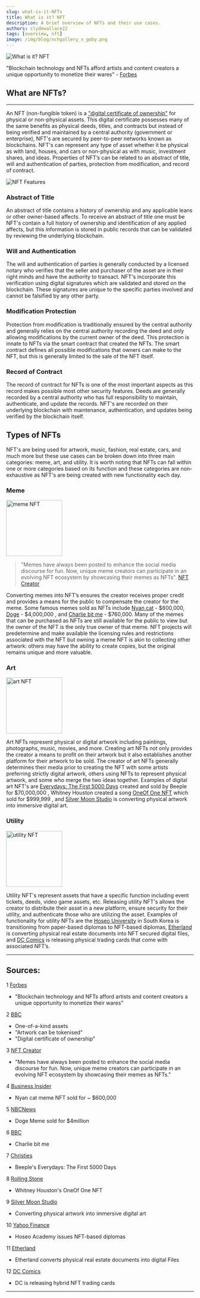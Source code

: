 ```yaml
---
slug: what-is-it-NFTs
title: What is it? NFT
description: A brief overview of NFTs and their use cases.
authors: clydewallace22
tags: [overview, nft]
image: /img/blog/xchgallery_x_goby.png
---
```

![What is it? NFT](/img/blog/nft/what-is-it-NFT.png)

"Blockchain technology and NFTs afford artists and content creators a unique opportunity to monetize their wares" - [Forbes](https://www.forbes.com/advisor/investing/nft-non-fungible-token/)

<!--truncate-->

## What are NFTs?

***

An NFT (non-fungible token) is a ["digital certificate of ownership"](https://www.bbc.com/news/technology-56371912) for physical or non-physical assets. This digital certificate possesses many of the same benefits as physical deeds, titles, and contracts but instead of being verified and maintained by a central authority (government or enterprise), NFT's are secured by peer-to-peer networks known as blockchains. NFT's can represent any type of asset whether it be physical as with land, houses, and cars or non-physical as with music, investment shares, and ideas. Properties of NFT’s can be related to an abstract of title, will and authentication of parties, protection from modification, and record of contract.

![NFT Features](/img/blog/nft/nft-features.png)

### Abstract of Title
An abstract of title contains a history of ownership and any applicable leans or other owner-based affects.
To receive an abstract of title one must be NFT's contain a full history of ownership and identification of any applied affects, but this information is stored in public records that can be validated by reviewing the underlying blockchain.

### Will and Authentication
The will and authentication of parties is generally conducted by a licensed notary who verifies that the seller and purchaser of the asset are in their right minds and have the authority to transact. NFT's incorporate this verification using digital signatures which are validated and stored on the blockchain. These signatures are unique to the specific parties involved and cannot be falsified by any other party.

### Modification Protection
Protection from modification is traditionally ensured by the central authority and generally relies on the central authority recording the deed and only allowing modifications by the current owner of the deed. This protection is innate to NFTs via the smart contract that created the NFTs. The smart contract defines all possible modifications that owners can make to the NFT, but this is generally limited to the sale of the NFT itself.

### Record of Contract
The record of contract for NFTs is one of the most important aspects as this record makes possible most other security features. Deeds are generally recorded by a central authority who has full responsibility to maintain, authenticate, and update the records. NFT's are recorded on their underlying blockchain with maintenance, authentication, and updates being verified by the blockchain itself.

## Types of NFTs

NFT's are being used for artwork, music, fashion, real estate, cars, and much more but these use cases can be broken down into three  main categories: meme, art, and utility. It is worth noting that NFTs can fall within one or more categories based on its function and these categories are non-exhaustive as NFT's are being created with new functionality each day.

### Meme
<img src="/img/blog/nft/meme.png" alt="meme NFT" width="150" />

>"Memes have always been posted to enhance the social media discourse for fun. Now, unique meme creators can participate in an evolving NFT ecosystem by showcasing their memes as NFTs". [NFT Creator](https://nft-creator.co/nft/types-of-nfts/)


Converting memes into NFT’s ensures the creator receives proper credit and provides a means for the public to compensate the creator for the meme. Some famous memes sold as NFTs include [Nyan cat](https://www.businessinsider.com/ethereum-nft-meme-art-nyan-cat-sells-for-300-eth-2021-2) - $600,000, [Doge](https://www.nbcnews.com/pop-culture/pop-culture-news/iconic-doge-meme-nft-breaks-records-selling-roughly-4-million-n1270161) - $4,000,000 , and [Charlie bit me](https://www.bbc.com/news/newsbeat-57333990) - $760,000. Many of the memes that can be purchased as NFTs are still available for the public to view but the owner of the NFT is the only true owner of that meme. NFT projects will predetermine and make available  the licensing rules and restrictions associated with the NFT but owning a meme NFT is akin to collecting other artwork: others may have the ability to create copies, but the original remains unique and more valuable.

### Art
<img src="/img/blog/nft/art.png" alt="art NFT" width="150" />

Art NFTs represent physical or digital artwork including paintings, photographs, music, movies, and more. Creating art NFTs not only provides the creator a means to profit on their artwork but it also establishes another platform for their artwork to be sold. The creator of art NFTs generally determines their media prior to creating the NFT with some artists preferring strictly digital artwork, others using NFTs to represent physical artwork, and some who merge the two ideas together. Examples of digital art NFT's are [Everydays: The First 5000 Days](https://onlineonly.christies.com/s/beeple-first-5000-days/beeple-b-1981-1/112924) created and sold by Beeple for $70,000,000 , Whitney Houston created a song [OneOf One NFT](https://www.rollingstone.com/music/music-news/whitney-houston-nft-collection-unreleased-song-demo-1258758/) which sold for $999,999 , and [Silver Moon Studio](https://silvermoon.studio/about) is converting physical artwork into immersive digital art.

### Utility
<img src="/img/blog/nft/utility.png" alt="utility NFT" width="150" />

Utility NFT's represent assets that have a specific function including event tickets, deeds, video game assets, etc. Releasing utility NFT's allows the creator to distribute their asset in a new platform, ensure security for their utility, and authenticate those who are utilizing the asset. Examples of functionality for utility NFTs are the [Hoseo University](https://finance.yahoo.com/news/south-korean-university-issue-nfts-032142269.html) in South Korea is transitioning from paper-based diplomas to NFT-based diplomas, [Etherland](https://etherland.world/about-the-worlds-metaverse/) is converting physical real estate documents into NFT secured digital files, and [DC Comics](https://www.dccomics.com/blog/2022/03/11/cartamundi-launches-dc-hybrid-physical-and-nft-trading-cards) is releasing physical trading cards that come with associated NFT’s.


***

## Sources:

1 [Forbes](https://www.forbes.com/advisor/investing/nft-non-fungible-token/)
  - "Blockchain technology and NFTs afford artists and content creators a unique opportunity to monetize their wares"

2 [BBC](https://www.bbc.com/news/technology-56371912)
  - One-of-a-kind assets
  - "Artwork can be tokenised"
  - "Digital certificate of ownership"

3 [NFT Creator](https://nft-creator.co/nft/types-of-nfts/)
  - "Memes have always been posted to enhance the social media discourse for fun. Now, unique meme creators can participate in an evolving NFT ecosystem by showcasing their memes as NFTs."

4 [Business Insider](https://www.businessinsider.com/ethereum-nft-meme-art-nyan-cat-sells-for-300-eth-2021-2)
  - Nyan cat meme NFT sold for ~ $600,000

5 [NBCNews](https://www.nbcnews.com/pop-culture/pop-culture-news/iconic-doge-meme-nft-breaks-records-selling-roughly-4-million-n1270161)
  - Doge Meme sold for $4million

6 [BBC](https://www.bbc.com/news/newsbeat-57333990)
  - Charlie bit me

7 [Christies](https://onlineonly.christies.com/s/beeple-first-5000-days/beeple-b-1981-1/112924)
  - Beeple's Everydays: The First 5000 Days

8 [Rolling Stone](https://www.rollingstone.com/music/music-news/whitney-houston-nft-collection-unreleased-song-demo-1258758/)
  - Whitney Houston's  OneOf One NFT

9 [Silver Moon Studio](https://silvermoon.studio/about)
  - Converting physical artwork into immersive digital art

10 [Yahoo Finance](https://finance.yahoo.com/news/south-korean-university-issue-nfts-032142269.html)
  - Hoseo Academy issues NFT-based diplomas

11 [Etherland](https://etherland.world/about-the-worlds-metaverse/)
  - Etherland converts physical real estate documents into digital Files

12 [DC Comics](https://www.dccomics.com/blog/2022/03/11/cartamundi-launches-dc-hybrid-physical-and-nft-trading-cards)
  - DC is releasing hybrid NFT trading cards



***
